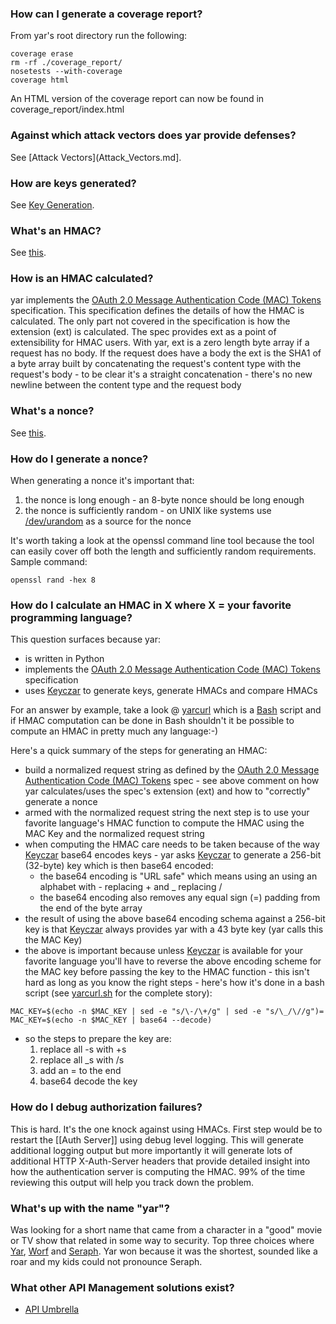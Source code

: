 ### How can I generate a coverage report?
From yar's root directory run the following:
~~~~~
coverage erase
rm -rf ./coverage_report/
nosetests --with-coverage
coverage html
~~~~~
An HTML version of the coverage report can now be found in coverage_report/index.html

### Against which attack vectors does yar provide defenses?
See [Attack Vectors](Attack_Vectors.md].

### How are keys generated?
See [Key Generation](../yar/key_server#key-generation).

### What's an HMAC?
See [this](https://en.wikipedia.org/wiki/Hash-based_message_authentication_code).

### How is an HMAC calculated?
yar implements the [OAuth 2.0 Message Authentication Code (MAC) Tokens](http://tools.ietf.org/html/draft-ietf-oauth-v2-http-mac-02) specification.
This specification defines the details of how the HMAC is calculated.
The only part not covered in the specification is how the extension (ext) is calculated.
The spec provides ext as a point of extensibility for HMAC users.
With yar, ext is a zero length byte array if a request has no body.
If the request does have a body the ext is the SHA1 of a byte array built by concatenating the request's content type with the request's body - to be clear it's a straight concatenation - there's no new newline between the content type and the request body

### What's a nonce?
See [this](http://en.wikipedia.org/wiki/Cryptographic_nonce).

### How do I generate a nonce?
When generating a nonce it's important that:

1. the nonce is long enough - an 8-byte nonce should be long enough
1. the nonce is sufficiently random - on UNIX like systems 
use [/dev/urandom](http://en.wikipedia.org/wiki//dev/random) as a source for the nonce

It's worth taking a look at the openssl command line tool because the tool can easily cover off both the length and sufficiently random requirements. Sample command:
~~~~~
openssl rand -hex 8
~~~~~

### How do I calculate an HMAC in X where X = your favorite programming language?
This question surfaces because yar:
* is written in Python
* implements the [OAuth 2.0 Message Authentication Code (MAC) Tokens](http://tools.ietf.org/html/draft-ietf-oauth-v2-http-mac-02) specification
* uses [Keyczar](http://www.keyczar.org/) to generate keys, generate HMACs and compare HMACs

For an answer by example, take a look @ [yarcurl](../bin/yarcurl)
which is a [Bash](http://en.wikipedia.org/wiki/Bash_%28Unix_shell%29) script 
and if HMAC computation can be done in Bash shouldn't it be possible
to compute an HMAC in pretty much any language:-)

Here's a quick summary of the steps for generating an HMAC:
* build a normalized request string as defined by the
[OAuth 2.0 Message Authentication Code (MAC) Tokens](http://tools.ietf.org/html/draft-ietf-oauth-v2-http-mac-02) spec - see above comment on how yar calculates/uses the spec's extension (ext) and how to "correctly" generate a nonce
* armed with the normalized request string the next step is to use your favorite language's HMAC function to compute the HMAC using the MAC Key and the normalized request string
* when computing the HMAC care needs to be taken because of the way [Keyczar](http://www.keyczar.org/) base64 encodes keys - yar asks [Keyczar](http://www.keyczar.org/) to generate a 256-bit (32-byte) key which is then base64 encoded:
  * the base64 encoding is "URL safe" which means using an using an alphabet with - replacing + and _ replacing /
  * the base64 encoding also removes any equal sign (=) padding from the end of the byte array
* the result of using the above base64 encoding schema against a 256-bit key is that [Keyczar](http://www.keyczar.org/) always provides yar with a 43 byte key (yar calls this the MAC Key)
* the above is important because unless [Keyczar](http://www.keyczar.org/) is available for your
favorite language you'll have to reverse the above encoding scheme for the MAC key before passing
the key to the HMAC function - this isn't hard as long as you know the right steps - here's
how it's done in a bash script (see [yarcurl.sh](https://github.com/simonsdave/yar/blob/master/bin/yarcurl.sh) for the complete story):

~~~~~
MAC_KEY=$(echo -n $MAC_KEY | sed -e "s/\-/\+/g" | sed -e "s/\_/\//g")=
MAC_KEY=$(echo -n $MAC_KEY | base64 --decode)
~~~~~

* so the steps to prepare the key are:
  1. replace all -s with +s
  1. replace all _s with /s
  1. add an = to the end
  1. base64 decode the key

### How do I debug authorization failures?
This is hard. It's the one knock against using HMACs.
First step would be to restart the [[Auth Server]] using debug level logging.
This will generate additional logging output but more importantly it will generate
lots of additional HTTP X-Auth-Server headers that provide detailed insight into how
the authentication server is computing the HMAC. 99% of the time reviewing this output
will help you track down the problem.

### What's up with the name "yar"?
Was looking for a short name that came from a
character in a "good" movie or TV show that related in some way to security.
Top three choices where
[Yar](http://en.wikipedia.org/wiki/Tasha_Yar),
[Worf](http://en.wikipedia.org/wiki/Worf)
and
[Seraph](http://en.wikipedia.org/wiki/Seraph_%28The_Matrix%29).
Yar won because it was the shortest,
sounded like a roar
and my kids could not pronounce Seraph.

### What other API Management solutions exist?
* [API Umbrella](https://github.com/NREL/api-umbrella/)
